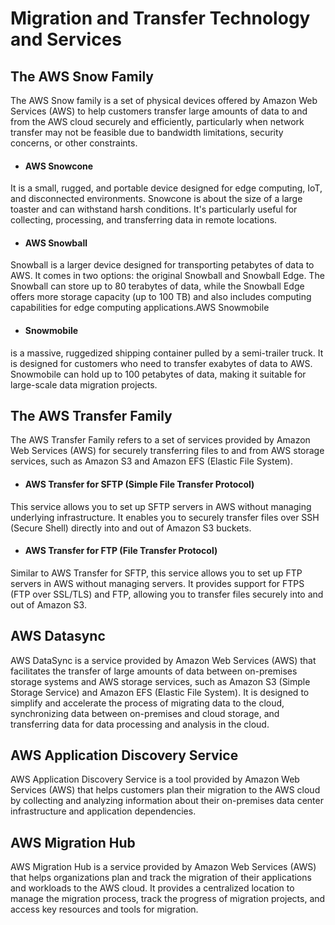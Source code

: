 # Migration and Transfer Technology and Services

## The AWS Snow Family

The AWS Snow family is a set of physical devices offered by Amazon Web Services (AWS) to help customers transfer large amounts of data to and from the AWS cloud securely and efficiently, particularly when network transfer may not be feasible due to bandwidth limitations, security concerns, or other constraints.

* #### AWS Snowcone

It is a small, rugged, and portable device designed for edge computing, IoT, and disconnected environments. Snowcone is about the size of a large toaster and can withstand harsh conditions. It's particularly useful for collecting, processing, and transferring data in remote locations.

* #### AWS Snowball

Snowball is a larger device designed for transporting petabytes of data to AWS. It comes in two options: the original Snowball and Snowball Edge. The Snowball can store up to 80 terabytes of data, while the Snowball Edge offers more storage capacity (up to 100 TB) and also includes computing capabilities for edge computing applications.AWS Snowmobile

* #### Snowmobile

 is a massive, ruggedized shipping container pulled by a semi-trailer truck. It is designed for customers who need to transfer exabytes of data to AWS. Snowmobile can hold up to 100 petabytes of data, making it suitable for large-scale data migration projects.

## The AWS Transfer Family

The AWS Transfer Family refers to a set of services provided by Amazon Web Services (AWS) for securely transferring files to and from AWS storage services, such as Amazon S3 and Amazon EFS (Elastic File System).

* #### AWS Transfer for SFTP (Simple File Transfer Protocol)

This service allows you to set up SFTP servers in AWS without managing underlying infrastructure. It enables you to securely transfer files over SSH (Secure Shell) directly into and out of Amazon S3 buckets.

* #### AWS Transfer for FTP (File Transfer Protocol)

Similar to AWS Transfer for SFTP, this service allows you to set up FTP servers in AWS without managing servers. It provides support for FTPS (FTP over SSL/TLS) and FTP, allowing you to transfer files securely into and out of Amazon S3.

## AWS Datasync

AWS DataSync is a service provided by Amazon Web Services (AWS) that facilitates the transfer of large amounts of data between on-premises storage systems and AWS storage services, such as Amazon S3 (Simple Storage Service) and Amazon EFS (Elastic File System). It is designed to simplify and accelerate the process of migrating data to the cloud, synchronizing data between on-premises and cloud storage, and transferring data for data processing and analysis in the cloud.

## AWS Application Discovery Service

AWS Application Discovery Service is a tool provided by Amazon Web Services (AWS) that helps customers plan their migration to the AWS cloud by collecting and analyzing information about their on-premises data center infrastructure and application dependencies.

## AWS Migration Hub

AWS Migration Hub is a service provided by Amazon Web Services (AWS) that helps organizations plan and track the migration of their applications and workloads to the AWS cloud. It provides a centralized location to manage the migration process, track the progress of migration projects, and access key resources and tools for migration.

